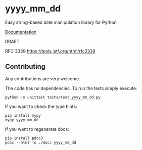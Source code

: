 # yyyy_mm_dd

Easy string-based date manipulation library for Python

[Documentation](https://rogeriochaves.github.io/yyyy_mm_dd/yyyy_mm_dd/index.html)

DRAFT

RFC 3339 https://tools.ietf.org/html/rfc3339

## Contributing

Any contributions are very welcome.

The code has no dependencies. To run the tests simply execute:

```
python -m unittest tests/test_yyyy_mm_dd.py
```

If you want to check the type hints:

```
pip install mypy
mypy yyyy_mm_dd
```

If you want to regenerate docs:

```
pip install pdoc3
pdoc --html -o ./docs yyyy_mm_dd
```
